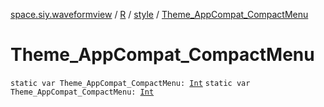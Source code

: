 [space.siy.waveformview](../../index.md) / [R](../index.md) / [style](index.md) / [Theme_AppCompat_CompactMenu](./-theme_-app-compat_-compact-menu.md)

# Theme_AppCompat_CompactMenu

`static var Theme_AppCompat_CompactMenu: `[`Int`](https://kotlinlang.org/api/latest/jvm/stdlib/kotlin/-int/index.html)
`static var Theme_AppCompat_CompactMenu: `[`Int`](https://kotlinlang.org/api/latest/jvm/stdlib/kotlin/-int/index.html)